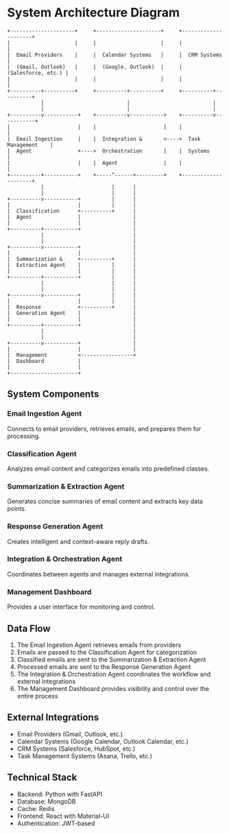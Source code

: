 # System Architecture Diagram

```
+---------------------+     +---------------------+     +---------------------+
|                     |     |                     |     |                     |
|  Email Providers    |     |  Calendar Systems   |     |  CRM Systems        |
|  (Gmail, Outlook)   |     |  (Google, Outlook)  |     |  (Salesforce, etc.) |
|                     |     |                     |     |                     |
+----------+----------+     +----------+----------+     +----------+----------+
           |                           |                           |
           |                           |                           |
+----------v-----------+    +----------v-----------+    +----------v-----------+
|                      |    |                      |    |                      |
|  Email Ingestion     |    |  Integration &       <----+  Task Management    |
|  Agent               +---->  Orchestration       |    |  Systems            |
|                      |    |  Agent               |    |                     |
+----------+-----------+    +-----^------+---------+    +---------------------+
           |                      |      |
           |                      |      |
+----------v-----------+          |      |
|                      |          |      |
|  Classification      +----------+      |
|  Agent               |                 |
|                      |                 |
+----------+-----------+                 |
           |                             |
           |                             |
+----------v-----------+                 |
|                      |                 |
|  Summarization &     +----------+      |
|  Extraction Agent    |          |      |
|                      |          |      |
+----------+-----------+          |      |
           |                      |      |
           |                      |      |
+----------v-----------+          |      |
|                      |          |      |
|  Response            +----------+      |
|  Generation Agent    |                 |
|                      |                 |
+----------+-----------+                 |
           |                             |
           |                             |
+----------v-----------+                 |
|                      |                 |
|  Management          <-----------------+
|  Dashboard           |
|                      |
+----------------------+
```

## System Components

### Email Ingestion Agent
Connects to email providers, retrieves emails, and prepares them for processing.

### Classification Agent
Analyzes email content and categorizes emails into predefined classes.

### Summarization & Extraction Agent
Generates concise summaries of email content and extracts key data points.

### Response Generation Agent
Creates intelligent and context-aware reply drafts.

### Integration & Orchestration Agent
Coordinates between agents and manages external integrations.

### Management Dashboard
Provides a user interface for monitoring and control.

## Data Flow

1. The Email Ingestion Agent retrieves emails from providers
2. Emails are passed to the Classification Agent for categorization
3. Classified emails are sent to the Summarization & Extraction Agent
4. Processed emails are sent to the Response Generation Agent
5. The Integration & Orchestration Agent coordinates the workflow and external integrations
6. The Management Dashboard provides visibility and control over the entire process

## External Integrations

- Email Providers (Gmail, Outlook, etc.)
- Calendar Systems (Google Calendar, Outlook Calendar, etc.)
- CRM Systems (Salesforce, HubSpot, etc.)
- Task Management Systems (Asana, Trello, etc.)

## Technical Stack

- Backend: Python with FastAPI
- Database: MongoDB
- Cache: Redis
- Frontend: React with Material-UI
- Authentication: JWT-based
